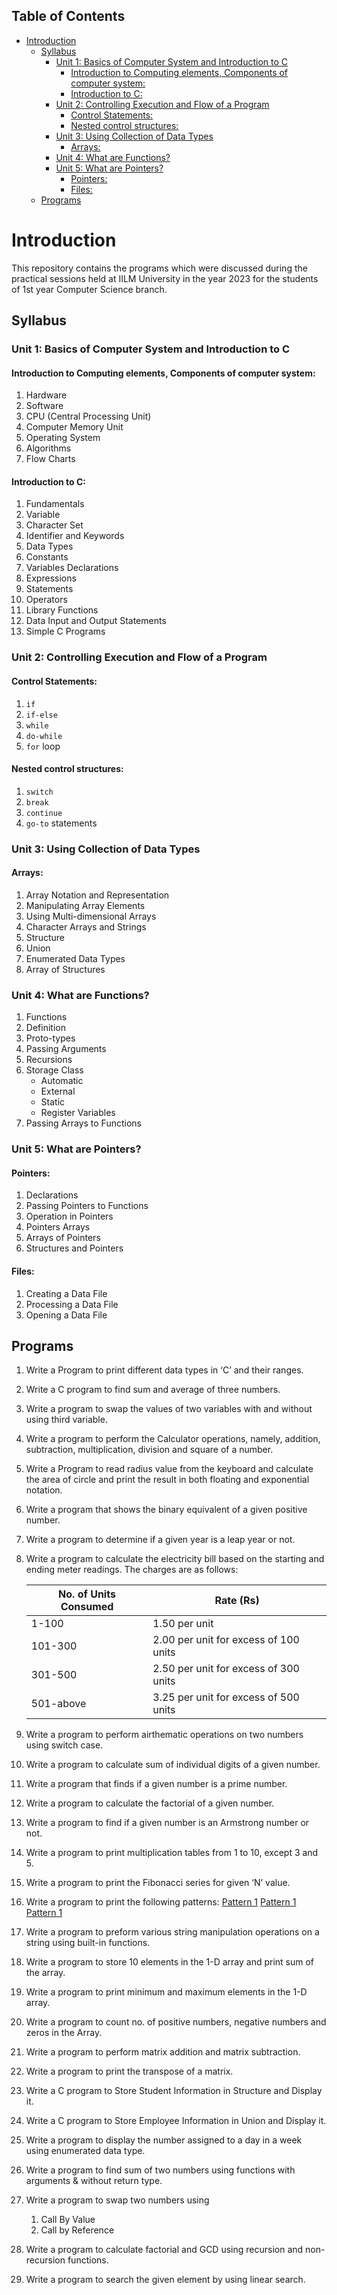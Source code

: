## Table of Contents
- [Introduction](#introduction)
  - [Syllabus](#syllabus)
    - [Unit 1: Basics of Computer System and Introduction to C](#unit-1-basics-of-computer-system-and-introduction-to-c)
      - [Introduction to Computing elements, Components of computer system:](#introduction-to-computing-elements-components-of-computer-system)
      - [Introduction to C:](#introduction-to-c)
    - [Unit 2: Controlling Execution and Flow of a Program](#unit-2-controlling-execution-and-flow-of-a-program)
      - [Control Statements:](#control-statements)
      - [Nested control structures:](#nested-control-structures)
    - [Unit 3: Using Collection of Data Types](#unit-3-using-collection-of-data-types)
      - [Arrays:](#arrays)
    - [Unit 4: What are Functions?](#unit-4-what-are-functions)
    - [Unit 5: What are Pointers?](#unit-5-what-are-pointers)
      - [Pointers:](#pointers)
      - [Files:](#files)
  - [Programs](#programs)

# Introduction
This repository contains the programs which were discussed during the practical sessions held at IILM University in the year 2023 for the students of 1st year Computer Science branch.

## Syllabus
### Unit 1: Basics of Computer System and Introduction to C
#### Introduction to Computing elements, Components of computer system:
   1. Hardware
   2. Software
   3. CPU (Central Processing Unit)
   4. Computer Memory Unit
   5. Operating System
   6. Algorithms
   7. Flow Charts

#### Introduction to C:
   1. Fundamentals
   2. Variable
   3. Character Set
   4. Identifier and Keywords
   5. Data Types
   6. Constants
   7. Variables Declarations
   8. Expressions
   9. Statements
   10. Operators
   11. Library Functions
   12. Data Input and Output Statements
   13. Simple C Programs

### Unit 2: Controlling Execution and Flow of a Program
#### Control Statements: 
   1. `if`
   2. `if-else`
   3. `while`
   4. `do-while`
   5. `for` loop

#### Nested control structures:
   1. `switch`
   2. `break`
   3. `continue`
   4. `go-to` statements

### Unit 3: Using Collection of Data Types
#### Arrays: 
   1. Array Notation and Representation
   2. Manipulating Array Elements
   3. Using Multi-dimensional Arrays
   4. Character Arrays and Strings
   5. Structure
   6. Union
   7. Enumerated Data Types
   8. Array of Structures

### Unit 4: What are Functions?
   1. Functions
   2. Definition
   3. Proto-types
   4. Passing Arguments
   5. Recursions
   6. Storage Class
      - Automatic
      - External
      - Static
      - Register Variables
   7. Passing Arrays to Functions

### Unit 5: What are Pointers?
#### Pointers: 
   1. Declarations
   2. Passing Pointers to Functions
   3. Operation in Pointers
   4. Pointers Arrays
   5. Arrays of Pointers
   6. Structures and Pointers

#### Files:
   1. Creating a Data File
   2. Processing a Data File
   3. Opening a Data File

## Programs
   1. Write a Program to print different data types in ‘C’ and their ranges.
   2. Write a C program to find sum and average of three numbers.
   3. Write a program to swap the values of two variables with and without using third
variable.
   4. Write a program to perform the Calculator operations, namely, addition,
subtraction, multiplication, division and square of a number.
   5. Write a Program to read radius value from the keyboard and calculate the area of
circle and print the result in both floating and exponential notation.
   6. Write a program that shows the binary equivalent of a given positive number.
   7. Write a program to determine if a given year is a leap year or not.
   8. Write a program to calculate the electricity bill based on the starting and ending meter readings. The charges are as follows:
   
      | No. of Units Consumed | Rate (Rs)           |
      | ---------------------- | -------------------- |
      | 1-100                  | 1.50 per unit        |
      | 101-300                | 2.00 per unit for excess of 100 units |
      | 301-500                | 2.50 per unit for excess of 300 units |
      | 501-above              | 3.25 per unit for excess of 500 units |
   9. Write a program to perform airthematic operations on two numbers using switch case.
   10. Write a program to calculate sum of individual digits of a given number.
   11. Write a program that finds if a given number is a prime number.
   12. Write a program to calculate the factorial of a given number.
   13. Write a program to find if a given number is an Armstrong number or not.
   14. Write a program to print multiplication tables from 1 to 10, except 3 and 5.
   15. Write a program to print the Fibonacci series for given ‘N’ value.
   15. Write a program to print the following patterns:
      [Pattern 1](./assets/program16/pat1.png)
      [Pattern 1](./assets/program16/pat2.png)
      [Pattern 1](./assets/program16/pat3.png)
   17. Write a program to preform various string manipulation operations on a string using built-in functions.
   18. Write a program to store 10 elements in the 1-D array and print sum of the array.
   19. Write a program to print minimum and maximum elements in the 1-D array.
   20. Write a program to count no. of positive numbers, negative numbers and zeros in the Array.
   21. Write a program to perform matrix addition and matrix subtraction.
   22. Write a program to print the transpose of a matrix.
   23. Write a C program to Store Student Information in Structure and Display it.
   24. Write a C program to Store Employee Information in Union and Display it.
   25. Write a program to display the number assigned to a day in a week using enumerated data type.
   26. Write a program to find sum of two numbers using functions with arguments & without return type.
   27. Write a program to swap two numbers using
       1.  Call By Value 
       2.  Call by Reference
   28. Write a program to calculate factorial and GCD using recursion and non-recursion functions.
   29. Write a program to search the given element by using linear search.